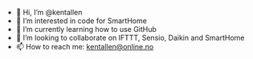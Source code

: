 - 👋 Hi, I’m @kentallen
- 👀 I’m interested in code for SmartHome
- 🌱 I’m currently learning how to use GitHub
- 💞️ I’m looking to collaborate on IFTTT, Sensio, Daikin and SmartHome
- 📫 How to reach me: kentallen@online.no

<!---
kentallen/kentallen is a ✨ special ✨ repository because its `README.md` (this file) appears on your GitHub profile.
You can click the Preview link to take a look at your changes.
--->
